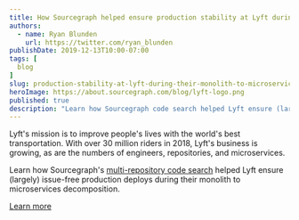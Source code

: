 ```yaml
---
title: How Sourcegraph helped ensure production stability at Lyft during their monolith to microservices decomposition
authors:
  - name: Ryan Blunden
    url: https://twitter.com/ryan_blunden
publishDate: 2019-12-13T10:00-07:00
tags: [
  blog
]
slug: production-stability-at-lyft-during-their-monolith-to-microservices-decomposition
heroImage: https://about.sourcegraph.com/blog/lyft-logo.png
published: true
description: "Learn how Sourcegraph code search helped Lyft ensure (largely) issue-free production deploys during their monolith to microservices decomposition"
---
```


<!-- pending approval
<p style="text-align: center">
  <img src="/case-studies/lyft-sourcegraph-case-study-og-embed.jpg" />
</p> -->

Lyft's mission is to improve people's lives with the world's best transportation. With over 30 million riders in 2018, Lyft's business is growing, as are the numbers of engineers, repositories, and microservices.

Learn how Sourcegraph's [multi-repository code search](/product/code-search-navigation) helped Lyft ensure (largely) issue-free production deploys during their monolith to microservices decomposition.

<a href="/case-studies/lyft-monolith-to-microservices" class="btn btn-primary mt-4">Learn more</a>

